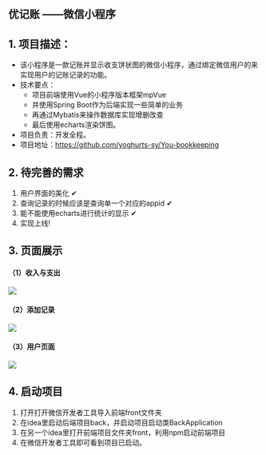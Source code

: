 ## 优记账 ——微信小程序

## 1. 项目描述：

* 该小程序是一款记账并显示收支饼状图的微信小程序，通过绑定微信用户的来实现用户的记账记录的功能。
* 技术要点：
  * 项目前端使用Vue的小程序版本框架mpVue
  * 并使用Spring Boot作为后端实现一些简单的业务
  * 再通过Mybatis来操作数据库实现增删改查
  * 最后使用echarts渲染饼图。 
* 项目负责：开发全程。
* 项目地址：https://github.com/yoghurts-sy/You-bookkeeping

## 2. 待完善的需求

1. 用户界面的美化 ✔
2. 查询记录的时候应该是查询单一个对应的appid ✔
3. 能不能使用echarts进行统计的显示 ✔
4. 实现上线!

   

## 3. 页面展示

#### （1）收入与支出

![](https://markdowngraph-1305163160.cos.ap-shenzhen-fsi.myqcloud.com/img/20210320121840.png)

#### （2）添加记录

![](https://markdowngraph-1305163160.cos.ap-shenzhen-fsi.myqcloud.com/img/20210320122206.png)

#### （3）用户页面

![](https://markdowngraph-1305163160.cos.ap-shenzhen-fsi.myqcloud.com/img/20210320122256.png)



## 4. 启动项目

1. 打开打开微信开发者工具导入前端front文件夹
2. 在idea里启动后端项目back，并启动项目启动类BackApplication
3. 在另一个idea里打开前端项目文件夹front，利用npm启动前端项目
4. 在微信开发者工具即可看到项目已启动。